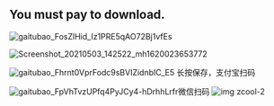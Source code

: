 
## You must pay to download.

![gaitubao_FosZlHid_Iz1PRE5qAO72Bj1vfEs](https://user-images.githubusercontent.com/82256583/116867416-b5ec2000-ac3f-11eb-9e14-05311a157cdb.jpg)

![Screenshot_20210503_142522_mh1620023653772](https://user-images.githubusercontent.com/82256583/116847223-b0311300-ac1c-11eb-9766-fb85b552e768.jpg)

![gaitubao_Fhrnt0VprFodc9sBVIZidnbIC_E5](https://user-images.githubusercontent.com/82256583/116973703-7c72ed80-acef-11eb-8dfe-7d6d98f39dc1.jpg)
长按保存，支付宝扫码

![gaitubao_FpVhTvzUPfq4PyJCy4-hDrhhLrfr](https://user-images.githubusercontent.com/82256583/116968939-06b75380-ace8-11eb-9b97-7bf52158b076.jpg)微信扫码
![img zcool-2](https://user-images.githubusercontent.com/82256583/116974765-2c952600-acf1-11eb-8334-a354e358980a.gif)
